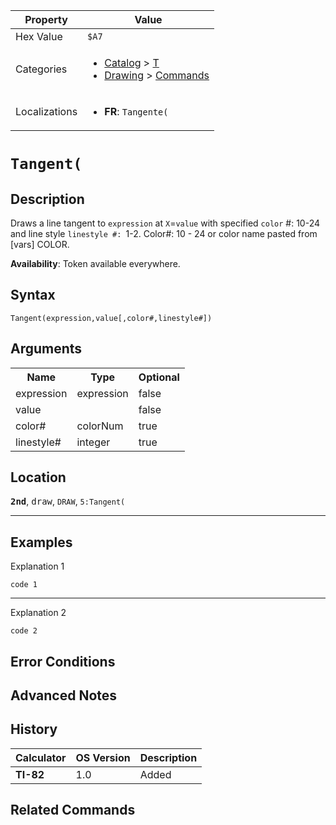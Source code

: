 | Property      | Value |
|---------------|-------|
| Hex Value     | `$A7`|
| Categories    | <ul><li>[Catalog](<../categories/Catalog.md>) > [T](<../categories/Catalog.md#T>)</li><li>[Drawing](<../categories/Drawing.md>) > [Commands](<../categories/Drawing.md#Commands>)</li></ul> |
| Localizations | <ul><li><b>FR</b>: `Tangente(`</li></ul> |

# `Tangent(`

## Description
Draws a line tangent to `expression` at `X`=`value` with specified `color` #: 10-24 and line style `linestyle #: `1-2.
Color#: 10 - 24 or color name pasted from [vars] COLOR.


<b>Availability</b>: Token available everywhere.

## Syntax
`Tangent(expression,value[,color#,linestyle#])`

## Arguments
<table>
<tr><th>Name</th><th>Type</th><th>Optional</th></tr>

<tr><td>expression</td><td>expression</td><td>false</td></tr>

<tr><td>value</td><td></td><td>false</td></tr>

<tr><td>color#</td><td>colorNum</td><td>true</td></tr>

<tr><td>linestyle#</td><td>integer</td><td>true</td></tr>

</table>

## Location
<tt><kbd><b>2nd</b></kbd></tt>, <kbd>draw</kbd>, `DRAW`, `5:Tangent(`
<hr>

## Examples

Explanation 1
```ti-basic
code 1
```
---
Explanation 2
```ti-basic
code 2
```

## Error Conditions


## Advanced Notes


## History
| Calculator | OS Version | Description |
|------------|------------|-------------|
| <b>TI-82</b> | 1.0 | Added |

## Related Commands

